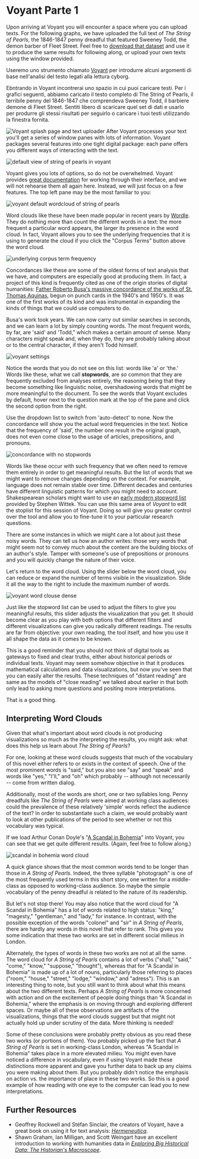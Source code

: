 # Voyant Parte 1

Upon arriving at Voyant you will encounter a space where you can upload texts. For the following graphs, we have uploaded the full text of _The String of Pearls_, the 1846-1847 penny dreadful that featured Sweeney Todd, the demon barber of Fleet Street. Feel free to [download that dataset](../assets/the-string-of-pearls-full.txt) and use it to produce the same results for following along, or upload your own texts using the window provided.

Useremo uno strumento chiamato [Voyant](http://voyant-tools.org) per introdurre alcuni argomenti di base nell'analisi del testo legati alla lettura cyborg.&#x20;

Ebntrando in Voyant incontrerai uno spazio in cui puoi caricare testi. Per i grafici seguenti, abbiamo caricato il testo completo di The String of Pearls, il terribile penny del 1846-1847 che comprendeva Sweeney Todd, il barbiere demone di Fleet Street. Sentiti libero di scaricare quel set di dati e usarlo per produrre gli stessi risultati per seguirlo o caricare i tuoi testi utilizzando la finestra fornita.

![Voyant splash page and text uploader](../assets/cyborg-readers/voyant-splash-page.jpg) After Voyant processes your text you'll get a series of window panes with lots of information. Voyant packages several features into one tight digital package: each pane offers you different ways of interacting with the text.

![default view of string of pearls in voyant](../assets/cyborg-readers/voyant-overview.jpg)

Voyant gives you lots of options, so do not be overwhelmed. Voyant provides [great documentation](http://docs.voyant-tools.org/start/) for working through their interface, and we will not rehearse them all again here. Instead, we will just focus on a few features. The top left pane may be the most familiar to you:

![voyant default wordcloud of string of pearls](../assets/cyborg-readers/voyant-word-cloud-default.jpg)

Word clouds like these have been made popular in recent years by [Wordle](http://www.wordle.net). They do nothing more than count the different words in a text: the more frequent a particular word appears, the larger its presence in the word cloud. In fact, Voyant allows you to see the underlying frequencies that it is using to generate the cloud if you click the "Corpus Terms" button above the word cloud.

![underlying corpus term frequency](../assets/cyborg-readers/voyant-term-frequencies.jpg)

Concordances like these are some of the oldest forms of text analysis that we have, and computers are especially good at producing them. In fact, a project of this kind is frequently cited as one of the origin stories of digital humanities: [Father Roberto Busa's massive concordance of the works of St. Thomas Aquinas](http://www.historyofinformation.com/expanded.php?id=2321), begun on punch cards in the 1940's and 1950's. It was one of the first works of its kind and was instrumental in expanding the kinds of things that we could use computers to do.

Busa's work took years. We can now carry out similar searches in seconds, and we can learn a lot by simply counting words. The most frequent words, by far, are 'said' and 'Todd," which makes a certain amount of sense. Many characters might speak and, when they do, they are probably talking about or to the central character, if they aren't Todd himself.

![voyant settings](../assets/cyborg-readers/voyant-settings.jpg)

Notice the words that you do not see on this list: words like 'a' or 'the.' Words like these, what we call **stopwords**, are _so_ common that they are frequently excluded from analyses entirely, the reasoning being that they become something like linguistic noise, overshadowing words that might be more meaningful to the document. To see the words that Voyant excludes by default, hover next to the question mark at the top of the pane and click the second option from the right.

Use the dropdown list to switch from 'auto-detect' to none. Now the concordance will show you the actual word frequencies in the text. Notice that the frequency of 'said', the number one result in the original graph, does not even come close to the usage of articles, prepositions, and pronouns.

![concordance with no stopwords](../assets/cyborg-readers/stopword-free-concordance.jpg)

Words like these occur with such frequency that we often need to remove them entirely in order to get meaningful results. But the list of words that we might want to remove changes depending on the context. For example, language does not remain stable over time. Different decades and centuries have different linguistic patterns for which you might need to account. Shakespearean scholars might want to use an [early modern stopword list](../assets/early-modern-stopwords.txt) provided by Stephen Wittek. You can use this same area of _Voyant_ to edit the stoplist for this session of Voyant. Doing so will give you greater control over the tool and allow you to fine-tune it to your particular research questions.

There are some instances in which we might care a lot about just these noisy words. They can tell us _how_ an author writes: those very words that might seem not to convey much about the content are the building blocks of an author's style. Tamper with someone's use of prepositions or pronouns and you will quickly change the nature of their voice.

Let's return to the word cloud. Using the slider below the word cloud, you can reduce or expand the number of terms visible in the visualization. Slide it all the way to the right to include the maximum number of words.

![voyant word clouse dense](../assets/cyborg-readers/voyant-word-cloud-dense.jpg)

Just like the stopword list can be used to adjust the filters to give you meaningful results, this slider adjusts the visualization that you get. It should become clear as you play with both options that different filters and different visualizations can give you radically different readings. The results are far from objective: your own reading, the tool itself, and how you use it all shape the data as it comes to be known.

This is a good reminder that you should not think of digital tools as gateways to fixed and clear truths, either about historical periods or individual texts. Voyant may seem somehow objective in that it produces mathematical calculations and data visualizations, but now you've seen that you can easily alter the results. These techniques of "distant reading" are same as the models of "close reading" we talked about earlier in that both only lead to asking more questions and positing more interpretations.

That is a good thing.

## Interpreting Word Clouds

Given that what's important about word clouds is not producing visualizations so much as the interpreting the results, you might ask: what does this help us learn about _The String of Pearls_?

For one, looking at these word clouds suggests that much of the vocabulary of this novel either refers to or exists in the context of speech. One of the most prominent words is "said," but you also see "say" and "speak" and words like "yes," "I'll," and "oh" which probably -- although not necessarily -- come from written dialog.

Additionally, most of the words are short, one or two syllables long. Penny dreadfuls like _The String of Pearls_ were aimed at working class audiences: could the prevalence of these relatively 'simple' words reflect the audience of the text? In order to substantiate such a claim, we would probably want to look at other publications of the period to see whether or not this vocabulary was typical.

If we load Arthur Conan Doyle's "[A Scandal in Bohemia](http://www.gutenberg.org/files/1661/1661-h/1661-h.htm#1)" into Voyant, you can see that we get quite different results. (Again, feel free to follow along.)

![scandal in bohemia word cloud](../assets/cyborg-readers/scandal-in-bohemia-word-cloud.jpg)

A quick glance shows that the most common words tend to be longer than those in _A String of Pearls_. Indeed, the three syllable "photograph" is one of the most frequently used terms in this short story, one written for a middle-class as opposed to working-class audience. So maybe the simple vocabulary of the penny dreadful _is_ related to the nature of its readership.

But let's not stop there! You may also notice that the word cloud for "A Scandal in Bohemia" has a lot of words related to high status: "king," "magesty," "gentleman," and "lady," for instance. In contrast, with the possible exception of the words "colonel" and "sir" in _A String of Pearls_, there are hardly any words in this novel that refer to rank. This gives you some indication that these two works are set in different social milieus in London.

Alternately, the types of words in these two works are not at all the same. The word cloud for _A String of Pearls_ contains a lot of verbs ("shall," "said," "come," "know," "suppose," "thought"), whereas that for "A Scandal in Bohemia" is made up of a lot of nouns, particularly those referring to places ("room," "house," "street," "lodge," "window," and "adress"). This is an interesting thing to note, but you still want to think about what this means about the two different texts. Perhaps _A String of Pearls_ is more concerned with action and on the excitement of people doing things than "A Scandal in Bohemia," where the emphasis is on moving through and exploring different spaces. Or maybe all of these observations are artifacts of the visualizations, things that the word clouds suggest but that might not actually hold up under scrutiny of the data. More thinking is needed!

Some of these conclusions were probably pretty obvious as you read these two works (or portions of them). You probably picked up the fact that _A String of Pearls_ is set in working-class London, whereas "A Scandal in Bohemia" takes place in a more elevated milieu. You might even have noticed a difference in vocabulary, even if using Voyant made these distinctions more apparent and gave you further data to back up any claims you were making about them. But you probably didn't notice the emphasis on action vs. the importance of place in these two works. So this is a good example of how reading with one eye to the computer can lead you to new interpretations.

## Further Resources

* Geoffrey Rockwell and Stéfan Sinclair, the creators of Voyant, have a great book on using it for text analysis: [_Hermeneutica_](https://mitpress.mit.edu/books/hermeneutica).
* Shawn Graham, Ian Milligan, and Scott Weingart have an excellent introduction to working with humanities data in [_Exploring Big Historical Data: The Historian's Macroscope_](http://www.themacroscope.org/2.0/).
